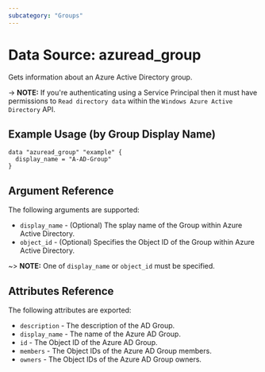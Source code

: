 ```yaml
---
subcategory: "Groups"
---
```


# Data Source: azuread_group

Gets information about an Azure Active Directory group.

-> **NOTE:** If you're authenticating using a Service Principal then it must have permissions to `Read directory data` within the `Windows Azure Active Directory` API.

## Example Usage (by Group Display Name)

```hcl
data "azuread_group" "example" {
  display_name = "A-AD-Group"
}
```

## Argument Reference

The following arguments are supported:

* `display_name` - (Optional) The splay name of the Group within Azure Active Directory.
* `object_id` - (Optional) Specifies the Object ID of the Group within Azure Active Directory.

~> **NOTE:** One of `display_name` or `object_id` must be specified.

## Attributes Reference

The following attributes are exported:

* `description` - The description of the AD Group.
* `display_name` - The name of the Azure AD Group.
* `id` - The Object ID of the Azure AD Group.
* `members` - The Object IDs of the Azure AD Group members.
* `owners` - The Object IDs of the Azure AD Group owners.

